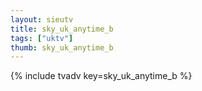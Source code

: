 ```yaml
--- 
layout: sieutv
title: sky_uk_anytime_b
tags: ["uktv"]
thumb: sky_uk_anytime_b
---
```

{% include tvadv key=sky_uk_anytime_b %}
